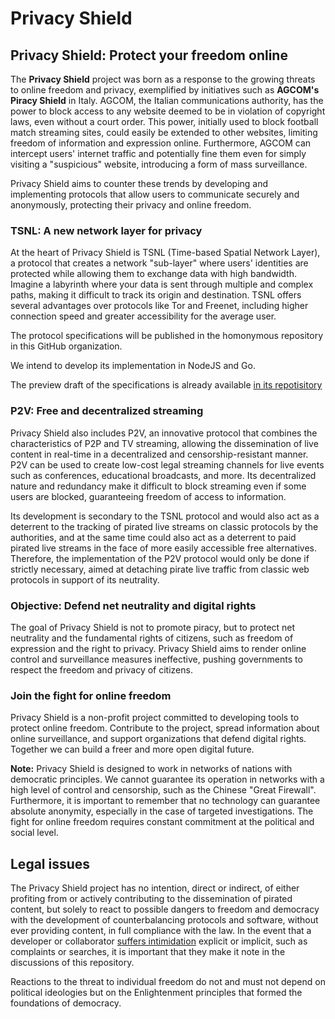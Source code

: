 # Privacy Shield

## Privacy Shield: Protect your freedom online

The **Privacy Shield** project was born as a response to the growing threats to online freedom and privacy, exemplified by initiatives such as **AGCOM's Piracy Shield** in Italy. AGCOM, the Italian communications authority, has the power to block access to any website deemed to be in violation of copyright laws, even without a court order. This power, initially used to block football match streaming sites, could easily be extended to other websites, limiting freedom of information and expression online. Furthermore, AGCOM can intercept users' internet traffic and potentially fine them even for simply visiting a "suspicious" website, introducing a form of mass surveillance.

Privacy Shield aims to counter these trends by developing and implementing protocols that allow users to communicate securely and anonymously, protecting their privacy and online freedom.

### **TSNL: A new network layer for privacy**

At the heart of Privacy Shield is TSNL (Time-based Spatial Network Layer), a protocol that creates a network "sub-layer" where users' identities are protected while allowing them to exchange data with high bandwidth. Imagine a labyrinth where your data is sent through multiple and complex paths, making it difficult to track its origin and destination. TSNL offers several advantages over protocols like Tor and Freenet, including higher connection speed and greater accessibility for the average user.

The protocol specifications will be published in the homonymous repository in this GitHub organization.

We intend to develop its implementation in NodeJS and Go.

The preview draft of the specifications is already available [in its repotisitory](https://github.com/PrivacyShield/tsnl-specification/blob/main/drafts/italian.md)

### **P2V: Free and decentralized streaming**

Privacy Shield also includes P2V, an innovative protocol that combines the characteristics of P2P and TV streaming, allowing the dissemination of live content in real-time in a decentralized and censorship-resistant manner. P2V can be used to create low-cost legal streaming channels for live events such as conferences, educational broadcasts, and more. Its decentralized nature and redundancy make it difficult to block streaming even if some users are blocked, guaranteeing freedom of access to information.

Its development is secondary to the TSNL protocol and would also act as a deterrent to the tracking of pirated live streams on classic protocols by the authorities, and at the same time could also act as a deterrent to paid pirated live streams in the face of more easily accessible free alternatives. Therefore, the implementation of the P2V protocol would only be done if strictly necessary, aimed at detaching pirate live traffic from classic web protocols in support of its neutrality.

### **Objective: Defend net neutrality and digital rights**

The goal of Privacy Shield is not to promote piracy, but to protect net neutrality and the fundamental rights of citizens, such as freedom of expression and the right to privacy. Privacy Shield aims to render online control and surveillance measures ineffective, pushing governments to respect the freedom and privacy of citizens.

### **Join the fight for online freedom**

Privacy Shield is a non-profit project committed to developing tools to protect online freedom. Contribute to the project, spread information about online surveillance, and support organizations that defend digital rights. Together we can build a freer and more open digital future.

**Note:** Privacy Shield is designed to work in networks of nations with democratic principles. We cannot guarantee its operation in networks with a high level of control and censorship, such as the Chinese "Great Firewall". Furthermore, it is important to remember that no technology can guarantee absolute anonymity, especially in the case of targeted investigations. The fight for online freedom requires constant commitment at the political and social level.

## Legal issues

The Privacy Shield project has no intention, direct or indirect, of either profiting from or actively contributing to the dissemination of pirated content, but solely to react to possible dangers to freedom and democracy with the development of counterbalancing protocols and software, without ever providing content, in full compliance with the law. In the event that a developer or collaborator [suffers intimidation](https://www.open.online/2024/10/11/luca-arnau-giornalista-perquisizione-diffamazione-giorgia-meloni-corona/) explicit or implicit, such as complaints or searches, it is important that they make it note in the discussions of this repository.

Reactions to the threat to individual freedom do not and must not depend on political ideologies but on the Enlightenment principles that formed the foundations of democracy.
